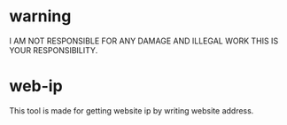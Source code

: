# warning 
I AM NOT RESPONSIBLE FOR ANY DAMAGE AND ILLEGAL WORK THIS IS YOUR RESPONSIBILITY.
# web-ip
This tool is made for getting website ip by writing website address.
